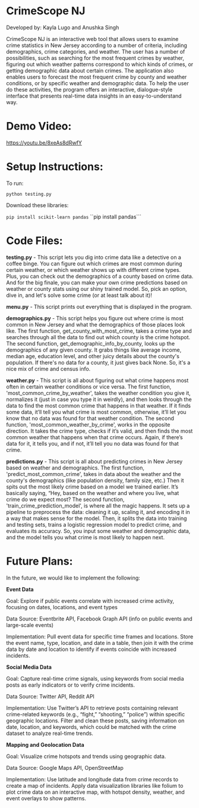 # CrimeScope NJ

Developed by: Kayla Lugo and Anushka Singh 

CrimeScope NJ is an interactive web tool that allows users to examine crime statistics in New Jersey according to a number of criteria, including demographics, crime categories, and weather. The user has a number of possibilities, such as searching for the most frequent crimes by weather, figuring out which weather patterns correspond to which kinds of crimes, or getting demographic data about certain crimes. The application also enables users to forecast the most frequent crime by county and weather conditions, or by specific weather and demographic data. To help the user do these activities, the program offers an interactive, dialogue-style interface that presents real-time data insights in an easy-to-understand way.

# Demo Video: 
https://youtu.be/8xeAs8dRwfY

# Setup Instructions: 
To run:

```python testing.py```

Download these libraries: 

```pip install scikit-learn pandas```
``pip install pandas```

# Code Files: 

**testing.py** - This script lets you dig into crime data like a detective on a coffee binge. You can figure out which crimes are most common during certain weather, or which weather shows up with different crime types. Plus, you can check out the demographics of a county based on crime data. And for the big finale, you can make your own crime predictions based on weather or county stats using our shiny trained model. So, pick an option, dive in, and let's solve some crime (or at least talk about it)!

**menu.py** - This script prints out everything that is displayed in the program. 

**demographics.py** - This script helps you figure out where crime is most common in New Jersey and what the demographics of those places look like. The first function, get_county_with_most_crime, takes a crime type and searches through all the data to find out which county is the crime hotspot. The second function, get_demographic_info_by_county, looks up the demographics of any given county. It grabs things like average income, median age, education level, and other juicy details about the county's population. If there's no data for a county, it just gives back None. So, it's a nice mix of crime and census info.

**weather.py** - This script is all about figuring out what crime happens most often in certain weather conditions or vice versa. The first function, 'most_common_crime_by_weather', takes the weather condition you give it, normalizes it (just in case you type it in weirdly), and then looks through the data to find the most common crime that happens in that weather. If it finds some data, it’ll tell you what crime is most common, otherwise, it’ll let you know that no data was found for that weather condition. The second function, 'most_common_weather_by_crime', works in the opposite direction. It takes the crime type, checks if it’s valid, and then finds the most common weather that happens when that crime occurs. Again, if there’s data for it, it tells you, and if not, it’ll tell you no data was found for that crime.


**predictions.py** - This script is all about predicting crimes in New Jersey based on weather and demographics. The first function, 'predict_most_common_crime', takes in data about the weather and the county's demographics (like population density, family size, etc.) Then it spits out the most likely crime based on a model we trained earlier. It’s basically saying, “Hey, based on the weather and where you live, what crime do we expect most? The second function, 'train_crime_prediction_model', is where all the magic happens. It sets up a pipeline to preprocess the data: cleaning it up, scaling it, and encoding it in a way that makes sense for the model. Then, it splits the data into training and testing sets, trains a logistic regression model to predict crime, and evaluates its accuracy. So, you input some weather and demographic data, and the model tells you what crime is most likely to happen next.

# Future Plans: 

In the future, we would like to implement the following: 

**Event Data**

Goal: Explore if public events correlate with increased crime activity, focusing on dates, locations, and event types 

Data Source: Eventbrite API, Facebook Graph API (info on public events and large-scale events) 

Implementation:
Pull event data for specific time frames and locations.
Store the event name, type, location, and date in a table, then join it with the crime data by date and location to identify if events coincide with increased incidents.

**Social Media Data**

Goal:  Capture real-time crime signals, using keywords from social media posts as early indicators or to verify crime incidents.

Data Source: Twitter API, Reddit API 

Implementation:
Use Twitter’s API to retrieve posts containing relevant crime-related keywords (e.g., “fight,” “shooting,” “police”) within specific geographic locations.
Filter and clean these posts, saving information on date, location, and keywords, which could be matched with the crime dataset to analyze real-time trends.

**Mapping and Geolocation Data**

Goal: Visualize crime hotspots and trends using geographic data.

Data Source: Google Maps API, OpenStreetMap  

Implementation:
Use latitude and longitude data from crime records to create a map of incidents.
Apply data visualization libraries like folium to plot crime data on an interactive map, with hotspot density, weather, and event overlays to show patterns.


